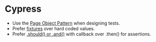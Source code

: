# Cypress

- Use the [Page Object Pattern] when designing tests.
- Prefer [fixtures] over hard coded values.
- Prefer [.should() or .and()] with callback over .then() for assertions.

[Page Object Pattern]: https://www.toolsqa.com/cypress/page-object-pattern-in-cypress/
[fixtures]: https://www.toolsqa.com/cypress/fixtures-in-cypress/
[.should() or .and()]: https://docs.cypress.io/api/commands/should#Differences
